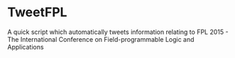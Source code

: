 # TweetFPL

A quick script which automatically tweets information relating to FPL 2015 - The International Conference on Field-programmable Logic and Applications
